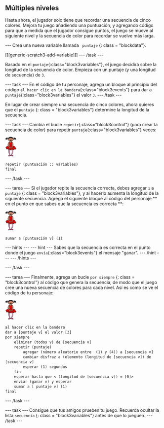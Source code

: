 ## Múltiples niveles

Hasta ahora, el jugador solo tiene que recordar una secuencia de cinco colores. Mejora tu juego añadiendo una puntuación, y agregando código para que a medida que el jugador consigue puntos, el juego se mueve al siguiente nivel y la secuencia de color para recordar se vuelve más larga.

\--- Crea una nueva variable llamada ` puntaje` {: class = "blockdata"}.

[[[generic-scratch3-add-variable]]] \--- /task \---

Basado en el `puntaje`{:class="block3variables"}, el juego decidirá sobre la longitud de la secuencia de color. Empieza con un puntaje (y una longitud de secuencia) de `3`.

\--- task \--- En el código de tu personaje, agrega un bloque al principio del código `al hacer clic en la bandera`{:class="block3events"} para dar a `puntaje`{:class="block3variables"} el valor `3`. \--- /task \---

En lugar de crear siempre una secuencia de cinco colores, ahora quieres que el ` puntaje ` {: class = "block3variables"} determine la longitud de la secuencia.

\--- task \--- Cambia el bucle `repetir`{:class="block3control"} (para crear la secuencia de color) para repetir `puntaje`{:class="block3variables"} veces:

![objeto](images/ballerina.png)

```blocks3
repetir (puntuación :: variables)
final
```

\--- /task \---

\--- tarea \--- Si el jugador repite la secuencia correcta, debes agregar ` 1 ` a ` puntaje` {: class = "block3variables"}, y al hacerlo aumenta la longitud de la siguiente secuencia. Agrega el siguiente bloque al código del personaje ** en el punto en que sabes que la secuencia es correcta **:

![objeto](images/ballerina.png)

```blocks3
sumar a [puntuación v] (1)
```

\--- hints \--- \--- hint \--- Sabes que la secuencia es correcta en el punto donde el juego `envía`{:class="block3events"} el mensaje "ganar". \--- /hint \--- \--- /hints \---

\--- /task \---

\--- tarea \--- Finalmente, agrega un bucle ` por siempre ` {: class = "block3control"} al código que genera la secuencia, de modo que el juego cree una nueva secuencia de colores para cada nivel. Así es como se ve el código de tu personaje:

![bailarina](images/ballerina.png)

```blocks3
al hacer clic en la bandera
dar a [puntaje v] el valor [3]
por siempre
    eliminar (todos v) de [secuencia v]
    repetir (puntaje)
        agregar (número aleatorio entre  (1) y (4)) a [secuencia v]
        cambiar disfraz a (elemento (longitud de [secuencia v]) de [secuencia v]
        esperar (1) segundos
    fin
    esperar hasta que < (longitud de [secuencia v]) = [0]>
    enviar (ganar v) y esperar
    sumar a [ puntaje v] (1)
final
```

\--- /task \---

\--- task \--- Consigue que tus amigos prueben tu juego. Recuerda ocultar la lista ` secuencia ` {: class = "block3variables"} antes de que lo jueguen. \--- /task \---